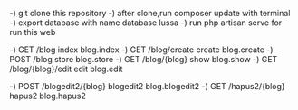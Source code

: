 -) git clone this repository
-) after clone,run composer update with terminal
-) export database with name database lussa 
-) run php artisan serve for run this web

-) GET	/blog	index	blog.index
-) GET	/blog/create	create	blog.create
-) POST	/blog	store	blog.store
-) GET	/blog/{blog}	show	blog.show
-) GET	/blog/{blog}/edit	edit	blog.edit

-) POST	/blogedit2/{blog}	blogedit2	blog.blogedit2
-) GET	/hapus2/{blog}	hapus2	blog.hapus2
 